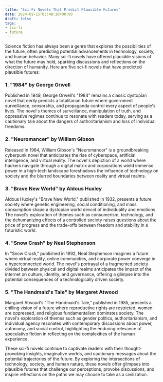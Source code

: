 ```yaml
---
title: "Sci-Fi Novels That Predict Plausible Futures"
date: 2024-09-15T03:48:20+00:00
draft: false
tags:
- sci-fi
- future
---
```


Science fiction has always been a genre that explores the possibilities of the future, often predicting potential advancements in technology, society, and human behavior. Many sci-fi novels have offered plausible visions of what the future may hold, sparking discussions and reflections on the direction of humanity. Here are five sci-fi novels that have predicted plausible futures:

### 1. "1984" by George Orwell

Published in 1949, George Orwell's "1984" remains a classic dystopian novel that eerily predicts a totalitarian future where government surveillance, censorship, and propaganda control every aspect of people's lives. The novel's themes of surveillance, manipulation of truth, and oppressive regimes continue to resonate with readers today, serving as a cautionary tale about the dangers of authoritarianism and loss of individual freedoms.

### 2. "Neuromancer" by William Gibson

Released in 1984, William Gibson's "Neuromancer" is a groundbreaking cyberpunk novel that anticipates the rise of cyberspace, artificial intelligence, and virtual reality. The novel's depiction of a world where hackers navigate through a digital matrix and corporations wield immense power in a high-tech landscape foreshadows the influence of technology on society and the blurred boundaries between reality and virtual realms.

### 3. "Brave New World" by Aldous Huxley

Aldous Huxley's "Brave New World," published in 1932, presents a future society where genetic engineering, social conditioning, and mass consumption shape a dystopian world devoid of individuality and emotions. The novel's exploration of themes such as consumerism, technology, and the dehumanizing effects of a controlled society raises questions about the price of progress and the trade-offs between freedom and stability in a futuristic world.

### 4. "Snow Crash" by Neal Stephenson

In "Snow Crash," published in 1992, Neal Stephenson imagines a future where virtual reality, online communities, and corporate power converge in a hyperconnected world. The novel's portrayal of a fragmented society divided between physical and digital realms anticipates the impact of the internet on culture, identity, and governance, offering a glimpse into the potential consequences of a technologically driven society.

### 5. "The Handmaid's Tale" by Margaret Atwood

Margaret Atwood's "The Handmaid's Tale," published in 1985, presents a chilling vision of a future where reproductive rights are restricted, women are oppressed, and religious fundamentalism dominates society. The novel's exploration of themes such as gender politics, authoritarianism, and individual agency resonates with contemporary discussions about power, autonomy, and social control, highlighting the enduring relevance of speculative fiction in reflecting on the complexities of the human experience.

These sci-fi novels continue to captivate readers with their thought-provoking insights, imaginative worlds, and cautionary messages about the potential trajectories of the future. By exploring the intersections of technology, society, and human nature, these novels offer glimpses into plausible futures that challenge our perceptions, provoke discussions, and inspire reflections on the paths we may choose to take as a civilization.